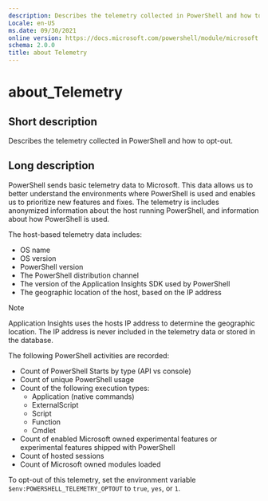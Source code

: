 ```yaml
---
description: Describes the telemetry collected in PowerShell and how to opt-out.
Locale: en-US
ms.date: 09/30/2021
online version: https://docs.microsoft.com/powershell/module/microsoft.powershell.core/about/about_telemetry?view=powershell-7&WT.mc_id=ps-gethelp
schema: 2.0.0
title: about Telemetry
---
```

# about_Telemetry

## Short description

Describes the telemetry collected in PowerShell and how to opt-out.

## Long description

PowerShell sends basic telemetry data to Microsoft. This data allows us to
better understand the environments where PowerShell is used and enables us to
prioritize new features and fixes. The telemetry is includes anonymized
information about the host running PowerShell, and information about how
PowerShell is used.

The host-based telemetry data includes:

- OS name
- OS version
- PowerShell version
- The PowerShell distribution channel
- The version of the Application Insights SDK used by PowerShell
- The geographic location of the host, based on the IP address

> [!NOTE]
> Application Insights uses the hosts IP address to determine the geographic location. The IP
> address is never included in the telemetry data or stored in the database.

The following PowerShell activities are recorded:

- Count of PowerShell Starts by type (API vs console)
- Count of unique PowerShell usage
- Count of the following execution types:
  - Application (native commands)
  - ExternalScript
  - Script
  - Function
  - Cmdlet
- Count of enabled Microsoft owned experimental features or experimental
  features shipped with PowerShell
- Count of hosted sessions
- Count of Microsoft owned modules loaded

To opt-out of this telemetry, set the environment variable
`$env:POWERSHELL_TELEMETRY_OPTOUT` to `true`, `yes`, or `1`.
